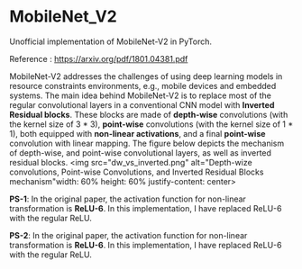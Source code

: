 # MobileNet_V2
Unofficial implementation of MobileNet-V2 in PyTorch.

Reference : <a href="https://arxiv.org/pdf/1801.04381.pdf">https://arxiv.org/pdf/1801.04381.pdf</a>
<br>
<section>

MobileNet-V2 addresses the challenges of using deep learning models in resource constraints environments, e.g., mobile devices and embedded systems. The main idea behind MobileNet-V2 is to replace most of the regular convolutional layers in a conventional CNN model with <b>Inverted Residual blocks</b>. These blocks are made of <b>depth-wise</b> convolutions (with the kernel size of 3 * 3), <b>point-wise</b> convolutions (with the kernel size of 1 * 1), both equipped with <b>non-linear activations</b>, and a final <b>point-wise</b> convolution with linear mapping. The figure below depicts the mechanism of depth-wise, and point-wise convolutional layers, as well as inverted residual blocks.
<img src="dw_vs_inverted.png" alt="Depth-wize convolutions, Point-wise Convolutions, and Inverted Residual Blocks mechanism"width: 60% height: 60% justify-content: center>
<br>
<p><b>PS-1</b>: In the original paper, the activation function for non-linear transformation is <b>ReLU-6</b>. In this implementation, I have replaced ReLU-6 with the regular ReLU.</p>
<p><b>PS-2</b>: In the original paper, the activation function for non-linear transformation is <b>ReLU-6</b>. In this implementation, I have replaced ReLU-6 with the regular ReLU.</p>
</section>
